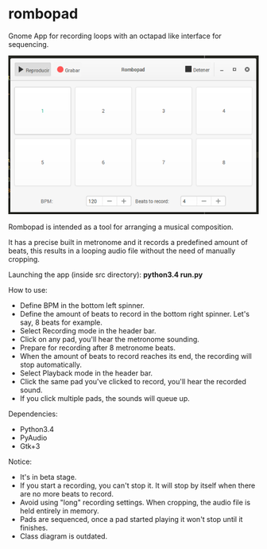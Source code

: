 # rombopad
Gnome App for recording loops with an octapad like interface for sequencing.


![alt tag](https://github.com/Rombusevil/rombopad/blob/master/docs/rombopad.png)


Rombopad is intended as a tool for arranging a musical composition.

It has a precise built in metronome and it records a predefined amount of beats,
this results in a looping audio file without the need of manually cropping.


Launching the app (inside src directory):
  **python3.4 run.py**

How to use:
  * Define BPM in the bottom left spinner.
  * Define the amount of beats to record in the bottom right spinner. Let's say, 8 beats for example.
  * Select Recording mode in the header bar.
  * Click on any pad, you'll hear the metronome sounding.
  * Prepare for recording after 8 metronome beats.
  * When the amount of beats to record reaches its end, the recording will stop automatically.
  * Select Playback mode in the header bar.
  * Click the same pad you've clicked to record, you'll hear the recorded sound.
  * If you click multiple pads, the sounds will queue up.
  

Dependencies:
  * Python3.4
  * PyAudio
  * Gtk+3


Notice:
  * It's in beta stage.
  * If you start a recording, you can't stop it. It will stop by itself when there are no more beats to record.
  * Avoid using "long" recording settings. When cropping, the audio file is held entirely in memory.
  * Pads are sequenced, once a pad started playing it won't stop until it finishes.
  * Class diagram is outdated.
